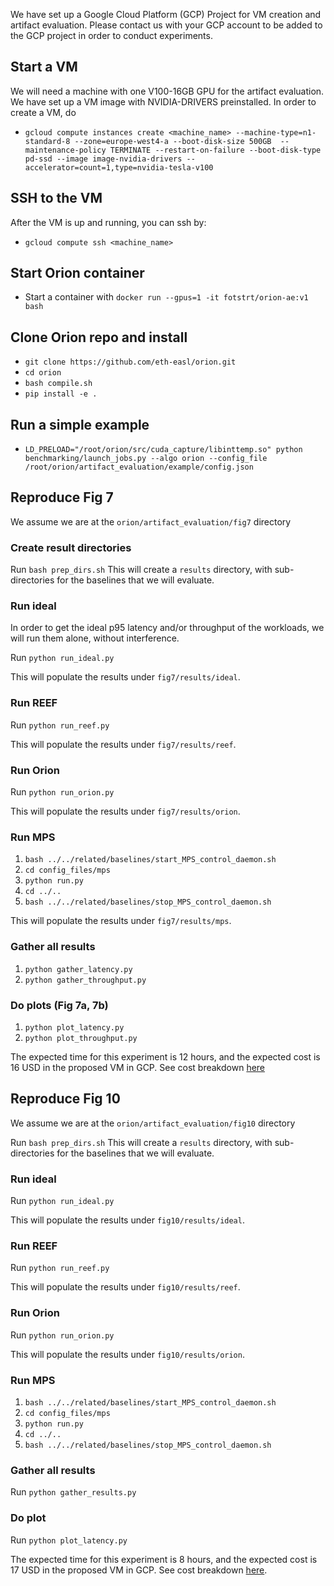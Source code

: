 We have set up a Google Cloud Platform (GCP) Project for VM creation and artifact evaluation.
Please contact us with your GCP account to be added to the GCP project in order to conduct experiments.

## Start a VM

We will need a machine with one V100-16GB GPU for the artifact evaluation.
We have set up a VM image with NVIDIA-DRIVERS preinstalled.
In order to create a VM, do

* `gcloud compute instances create <machine_name> --machine-type=n1-standard-8 --zone=europe-west4-a --boot-disk-size 500GB  --maintenance-policy TERMINATE --restart-on-failure --boot-disk-type pd-ssd --image image-nvidia-drivers --accelerator=count=1,type=nvidia-tesla-v100`

## SSH to the VM

After the VM is up and running, you can ssh by:

* `gcloud compute ssh <machine_name>`

## Start Orion container

* Start a container with `docker run --gpus=1 -it fotstrt/orion-ae:v1 bash`

## Clone Orion repo and install

* `git clone https://github.com/eth-easl/orion.git`
* `cd orion`
* `bash compile.sh`
* `pip install -e .`

## Run a simple example

* `LD_PRELOAD="/root/orion/src/cuda_capture/libinttemp.so" python benchmarking/launch_jobs.py --algo orion --config_file /root/orion/artifact_evaluation/example/config.json`

## Reproduce Fig 7

We assume we are at the `orion/artifact_evaluation/fig7` directory


### Create result directories

Run `bash prep_dirs.sh`
This will create a `results` directory, with sub-directories for the baselines that we will evaluate.

### Run ideal
In order to get the ideal p95 latency and/or throughput of the workloads, we will run them alone, without interference.

Run `python run_ideal.py`

This will populate the results under `fig7/results/ideal`.

### Run REEF

Run `python run_reef.py`

This will populate the results under `fig7/results/reef`.

### Run Orion

Run `python run_orion.py`

This will populate the results under `fig7/results/orion`.

### Run MPS

1. `bash ../../related/baselines/start_MPS_control_daemon.sh`
2. `cd config_files/mps`
3. `python run.py`
4. `cd ../..`
5. `bash ../../related/baselines/stop_MPS_control_daemon.sh`

This will populate the results under `fig7/results/mps`.

### Gather all results

1. `python gather_latency.py`
2. `python gather_throughput.py`

### Do plots (Fig 7a, 7b)

1. `python plot_latency.py`
2. `python plot_throughput.py`


The expected time for this experiment is 12 hours, and the expected cost is 16 USD in the proposed VM in GCP. See cost breakdown [here](https://cloud.google.com/products/calculator/#id=9b287eab-bcd6-496e-9ece-2116d69dd143)

## Reproduce Fig 10

We assume we are at the `orion/artifact_evaluation/fig10` directory

Run `bash prep_dirs.sh`
This will create a `results` directory, with sub-directories for the baselines that we will evaluate.

### Run ideal

Run `python run_ideal.py`

This will populate the results under `fig10/results/ideal`.

### Run REEF

Run `python run_reef.py`

This will populate the results under `fig10/results/reef`.

### Run Orion

Run `python run_orion.py`

This will populate the results under `fig10/results/orion`.

### Run MPS

1. `bash ../../related/baselines/start_MPS_control_daemon.sh`
2. `cd config_files/mps`
3. `python run.py`
4. `cd ../..`
5. `bash ../../related/baselines/stop_MPS_control_daemon.sh`

### Gather all results

Run `python gather_results.py`

### Do plot

Run `python plot_latency.py`

The expected time for this experiment is 8 hours, and the expected cost is 17 USD in the proposed VM in GCP.
See cost breakdown [here](https://cloud.google.com/products/calculator/#id=9b287eab-bcd6-496e-9ece-2116d69dd143).